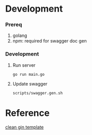 # Development

### Prereq

1. golang
2. npm: required for swagger doc gen

### Development

1. Run server
   ```
   go run main.go
   ```
2. Update swagger
   ```
   scripts/swagger.gen.sh
   ```

# Reference

[clean gin template](https://github.com/dipeshdulal/clean-gin)
